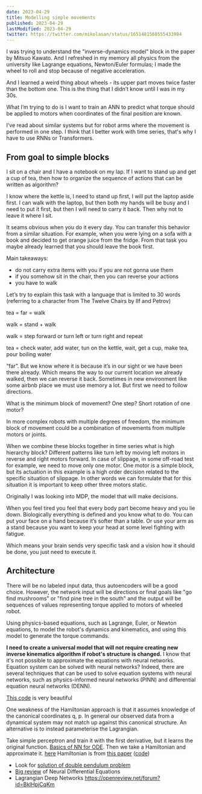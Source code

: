 ```yaml
---
date: 2023-04-29
title: Modelling simple movements 
published: 2023-04-29
lastModified: 2023-04-29
twitter: https://twitter.com/mikolasan/status/1651481568555433984
---
```


I was trying to understand the "inverse-dynamics model" block in the paper by Mitsuo Kawato. And I refreshed in my memory all physics from the university like Lagrange equations, Newton/Euler formulas; I made the wheel to roll and stop because of negative acceleration.

And I learned a weird thing about wheels - its upper part moves twice faster than the bottom one. This is the thing that I didn’t know until I was in my 30s.

What I’m trying to do is I want to train an ANN to predict what torque should be applied to motors when coordinates of the final position are known.

I’ve read about similar systems but for robot arms where the movement is performed in one step. I think that I better work with time series, that's why I have to use RNNs or Transformers.


## From goal to simple blocks

I sit on a chair and I have a notebook on my lap. If I want to stand up and get a cup of tea, then how to organize the sequence of actions that can be written as algorithm?

I know where the kettle is, I need to stand up first, I will put the laptop aside first. I can walk with the laptop, but then both my hands will be busy and I need to put it first, but then I will need to carry it back. Then why not to leave it where I sit.

It seams obvious when you do it every day. You can transfer this behavior from a similar situation. For example, when you were lying on a sofa with a book and decided to get orange juice from the fridge. From that task you maybe already learned that you should leave the book first.

Main takeaways:

- do not carry extra items with you if you are not gonna use them
- if you somehow sit in the chair, then you can reverse your actions
- you have to walk

Let’s try to explain this task with a language that is limited to 30 words (referring to a character from The Twelve Chairs by Ilf and Petrov)

tea = far = walk

walk = stand + walk

walk = step forward or turn left or turn right and repeat

tea = check water, add water, tun on the kettle, wait, get a cup, make tea, pour boiling water

“far”. But we know where it is because it’s in our sight or we have been there already. Which means the way to our current location we already walked, then we can reverse it back. Sometimes in new environment like some airbnb place we must use memory a lot. But first we need to follow directions. 

What is the minimum block of movement? One step? Short rotation of one motor?

In more complex robots with multiple degrees of freedom, the minimum block of movement could be a combination of movements from multiple motors or joints.

When we combine these blocks together in time series what is high hierarchy block? Different patterns like turn left by moving left motors in reverse and right motors forward. In case of slippage, in some off-road test for example, we need to move only one motor. One motor is a simple block, but its actuation in this example is a high order decision related to the specific situation of slippage. In other words we can formulate that for this situation it is important to keep other three motors static.

Originally I was looking into MDP, the model that will make decisions. 

When you feel tired you feel that every body part become heavy and you lie down. Biologically everything is defined and you know what to do. You can put your face on a hand because it’s softer than a table. Or use your arm as a stand because you want to keep your head at some level fighting with fatigue.

Which means your brain sends very specific task and a vision how it should be done, you just need to execute it.


## Architecture

There will be no labeled input data, thus autoencoders will be a good choice. However, the network input will be directions or final goals like "go find mushrooms" or "find pine tree in the south" and the output will be sequences of values representing torque applied to motors of wheeled robot.

Using physics-based equations, such as Lagrange, Euler, or Newton equations, to model the robot's dynamics and kinematics, and using this model to generate the torque commands.

**I need to create a universal model that will not require creating new inverse kinematics algorithm if robot's structure is changed.** I know that it's not possible to approximate the equations with neural networks. Equation system can be solved with neural networks? Indeed, there are several techniques that can be used to solve equation systems with neural networks, such as physics-informed neural networks (PINN) and differential equation neural networks (DENN).

[This code](https://github.com/maziarraissi/PINNs/blob/master/main/discrete_time_identification%20(KdV)/KdV.py) is very beautiful

One weakness of the Hamiltonian approach is that it assumes knowledge of the canonical coordinates q, p. In general our observed data from a dynamical system may not match up against this canonical structure. An alternative is to instead parameterise the Lagrangian.

Take simple perceptron and train it with the first derivative, but it learns the original function. [Basics of NN for ODE](https://colab.research.google.com/drive/12ztGwxR1TK8Ka6H3bOsSt57kB71ieQ-W?usp=sharing).
Then we take a Hamiltonian and approximate it. [here](https://greydanus.github.io/2019/05/15/hamiltonian-nns/)
Hamiltonian is from [this paper](https://arxiv.org/abs/1909.12077) ([code](https://github.com/Physics-aware-AI/Symplectic-ODENet)) 


- Look for [solution of double pendulum problem](https://arxiv.org/abs/2009.09457)
- [Big review](https://arxiv.org/abs/2202.02435) of Neural Differential Equations
- Lagrangian Deep Networks https://openreview.net/forum?id=BklHpjCqKm